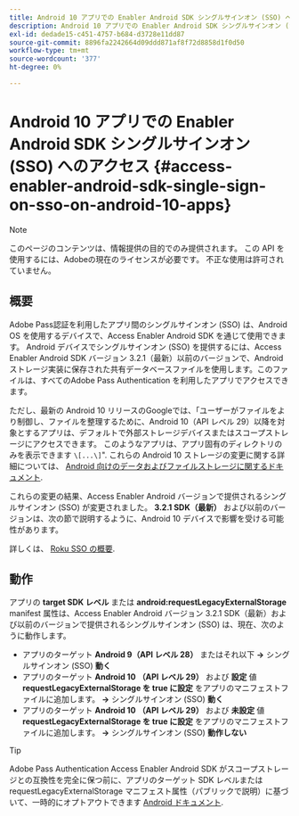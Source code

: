 ```yaml
---
title: Android 10 アプリでの Enabler Android SDK シングルサインオン (SSO) へのアクセス
description: Android 10 アプリでの Enabler Android SDK シングルサインオン (SSO) へのアクセス
exl-id: dedade15-c451-4757-b684-d3728e11dd87
source-git-commit: 8896fa2242664d09ddd871af8f72d8858d1f0d50
workflow-type: tm+mt
source-wordcount: '377'
ht-degree: 0%

---
```


# Android 10 アプリでの Enabler Android SDK シングルサインオン (SSO) へのアクセス {#access-enabler-android-sdk-single-sign-on-sso-on-android-10-apps}

>[!NOTE]
>
>このページのコンテンツは、情報提供の目的でのみ提供されます。 この API を使用するには、Adobeの現在のライセンスが必要です。 不正な使用は許可されていません。

## 概要

Adobe Pass認証を利用したアプリ間のシングルサインオン (SSO) は、Android OS を使用するデバイスで、Access Enabler Android SDK を通じて使用できます。 Android デバイスでシングルサインオン (SSO) を提供するには、Access Enabler Android SDK バージョン 3.2.1（最新）以前のバージョンで、Android ストレージ実装に保存された共有データベースファイルを使用します。このファイルは、すべてのAdobe Pass Authentication を利用したアプリでアクセスできます。

ただし、最新の Android 10 リリースのGoogleでは、「ユーザーがファイルをより制御し、ファイルを整理するために、Android 10（API レベル 29）以降を対象とするアプリは、デフォルトで外部ストレージデバイスまたはスコープストレージにアクセスできます。 このようなアプリは、アプリ固有のディレクトリのみを表示できます `\[...\]`&quot;. これらの Android 10 ストレージの変更に関する詳細については、 [Android 向けのデータおよびファイルストレージに関するドキュメント](https://developer.android.com/training/data-storage/files/external-scoped).

これらの変更の結果、Access Enabler Android バージョンで提供されるシングルサインオン (SSO) が変更されました。 **3.2.1 SDK（最新）** および以前のバージョンは、次の節で説明するように、Android 10 デバイスで影響を受ける可能性があります。

詳しくは、 [Roku SSO の概要](/help/authentication/roku-sso-overview.md).

## 動作

アプリの **target SDK レベル** または **android:requestLegacyExternalStorage** manifest 属性は、Access Enabler Android バージョン 3.2.1 SDK（最新）および以前のバージョンで提供されるシングルサインオン (SSO) は、現在、次のように動作します。

- アプリのターゲット **Android 9（API レベル 28）** またはそれ以下 **-\>** シングルサインオン (SSO) **動く**
- アプリのターゲット **Android 10** **（API レベル 29）** および **設定** 値 **requestLegacyExternalStorage を true に設定** をアプリのマニフェストファイルに追加します。 **-\>** シングルサインオン (SSO) **動く**
- アプリのターゲット **Android 10** **（API レベル 29）** および **未設定** 値 **requestLegacyExternalStorage を true に設定** をアプリのマニフェストファイルに追加します。 **-\>** シングルサインオン (SSO) **動作しない**


>[!TIP]
>
> Adobe Pass Authentication Access Enabler Android SDK がスコープストレージとの互換性を完全に保つ前に、アプリのターゲット SDK レベルまたは requestLegacyExternalStorage マニフェスト属性（パブリックで説明）に基づいて、一時的にオプトアウトできます [Android ドキュメント](https://developer.android.com/training/data-storage/files/external-scoped#opt-out-of-scoped-storage).
